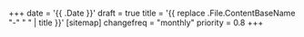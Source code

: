 +++
date = '{{ .Date }}'
draft = true
title = '{{ replace .File.ContentBaseName "-" " " | title }}'
[sitemap]
changefreq = "monthly"
priority = 0.8
+++

